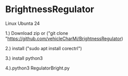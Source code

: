 # BrightnessRegulator

Linux Ubunta 24

1.) Download zip or ("git clone "https://github.com/vehicleCharMi/BrightnessRegulator)

2.) install ("sudo apt install corectrl")

3.) install python3 

4.).python3 RegulatorBright.py
